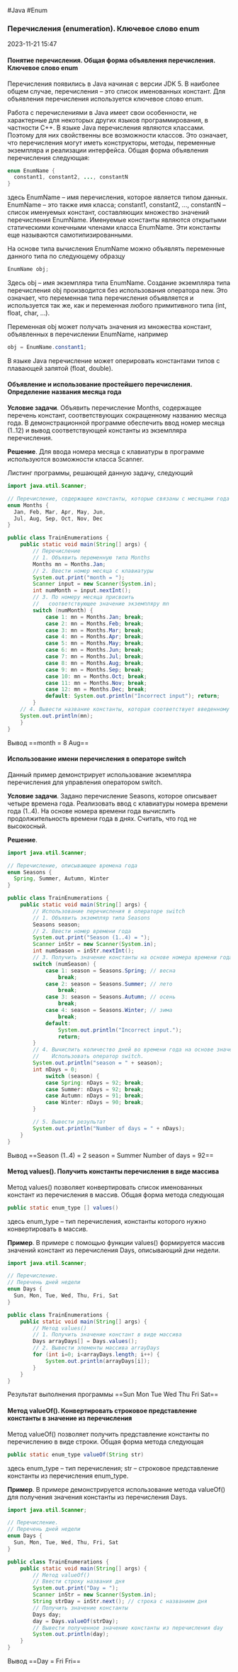 #Java #Enum
### Перечисления (enumeration). Ключевое слово enum ###

2023-11-21 15:47
#### Понятие перечисления. Общая форма объявления перечисления. Ключевое слово enum ####

Перечисления появились в Java начиная с версии JDK 5. В наиболее общем случае, перечисления – это список именованных констант. Для объявления перечисления используется ключевое слово enum.

Работа с перечислениями в Java имеет свои особенности, не характерные для некоторых других языков программирования, в частности C++. В языке Java перечисления являются классами. Поэтому для них свойственны все возможности классов. Это означает, что перечисления могут иметь конструкторы, методы, переменные экземпляра и реализации интерфейса. Общая форма объявления перечисления следующая:
```java
enum EnumName {
  constant1, constant2, ..., constantN
}
```
здесь
    EnumName – имя перечисления, которое является типом данных. EnumName – это также имя класса;
    constant1, constant2, …, constantN – список именуемых констант, составляющих множество значений перечисления EnumName. Именуемые константы являются открытыми статическими конечными членами класса EnumName. Эти константы еще называются самотипизированными.

На основе типа вычисления EnumName можно объявлять переменные данного типа по следующему образцу
```java
EnumName obj;
```
Здесь obj – имя экземпляра типа EnumName. Создание экземпляра типа перечисления obj производится без использования оператора new. Это означает, что переменная типа перечисления объявляется и используется так же, как и переменная любого примитивного типа (int, float, char, …).

Переменная obj может получать значения из множества констант, объявленных в перечислении EnumName, например
```java
obj = EnumName.constant1;
```
В языке Java перечисление может оперировать константами типов с плавающей запятой (float, double).
#### Объявление и использование простейшего перечисления. Определение названия месяца года ####

**Условие задачи**. Объявить перечисление Months, содержащее перечень констант, соответствующих сокращенному названию месяца года. В демонстрационной программе обеспечить ввод номер месяца (1..12) и вывод соответствующей константы из экземпляра перечисления.

**Решение**. Для ввода номера месяца с клавиатуры в программе используются возможности класса Scanner.

Листинг программы, решающей данную задачу, следующий
```java
import java.util.Scanner;

// Перечисление, содержащее константы, которые связаны с месяцами года
enum Months {
  Jan, Feb, Mar, Apr, May, Jun,
  Jul, Aug, Sep, Oct, Nov, Dec
}

public class TrainEnumerations {
	public static void main(String[] args) {
	    // Перечисление
	    // 1. Объявить переменную типа Months
	    Months mn = Months.Jan;
	    // 2. Ввести номер месяца с клавиатуры
	    System.out.print("month = ");
	    Scanner input = new Scanner(System.in);
	    int numMonth = input.nextInt();
	    // 3. По номеру месяца присвоить
	    //   соответствующее значение экземпляру mn
	    switch (numMonth) {
		    case 1: mn = Months.Jan; break;
		    case 2: mn = Months.Feb; break;
		    case 3: mn = Months.Mar; break;
		    case 4: mn = Months.Apr; break;
		    case 5: mn = Months.May; break;
			case 6: mn = Months.Jun; break;
		    case 7: mn = Months.Jul; break;
		    case 8: mn = Months.Aug; break;
		    case 9: mn = Months.Sep; break;
		    case 10: mn = Months.Oct; break;
		    case 11: mn = Months.Nov; break;
		    case 12: mn = Months.Dec; break;
		    default: System.out.println("Incorrect input"); return;
		}
    // 4. Вывести название константы, которая соответствует введенному номеру месяца
    System.out.println(mn);
	}
}

```
Вывод
==month = 8
Aug==
#### Использование имени перечисления в операторе switch ####

Данный пример демонстрирует использование экземпляра перечисления для управления оператором switch.

**Условие задачи**. Задано перечисление Seasons, которое описывает четыре времена года. Реализовать ввод с клавиатуры номера времени года (1..4). На основе номера времени года вычислить продолжительность времени года в днях. Считать, что год не высокосный.

**Решение**.
```java
import java.util.Scanner;

// Перечисление, описывающее времена года
enum Seasons {
  Spring, Summer, Autumn, Winter
}

public class TrainEnumerations {
	public static void main(String[] args) {
	    // Использование перечисления в операторе switch
	    // 1. Объявить экземпляр типа Seasons
	    Seasons season;
	    // 2. Ввести номер времени года
	    System.out.print("Season (1..4) = ");
	    Scanner inStr = new Scanner(System.in);
	    int numSeason = inStr.nextInt();
	    // 3. Получить значение константы на основе номера времени года
	    switch (numSeason) {
		    case 1: season = Seasons.Spring; // весна
			    break;
		    case 2: season = Seasons.Summer; // лето
			    break;
		    case 3: season = Seasons.Autumn; // осень
			    break;
		    case 4: season = Seasons.Winter; // зима
			    break;
		    default:
			    System.out.println("Incorrect input.");
			    return;
		}
	    // 4. Вычислить количество дней во времени года на основе значения season.
	    //    Использовать оператор switch.
	    System.out.println("season = " + season);
	    int nDays = 0;
		    switch (season) {
		    case Spring: nDays = 92; break;
		    case Summer: nDays = 92; break;
		    case Autumn: nDays = 91; break;
		    case Winter: nDays = 90; break;
	    }

	    // 5. Вывести результат
	    System.out.println("Number of days = " + nDays);
	}
}
```
Вывод
==Season (1..4) = 2
season = Summer
Number of days = 92==
#### Метод values(). Получить константы перечисления в виде массива ####

Метод values() позволяет конвертировать список именованных констант из перечисления в массив. Общая форма метода следующая
```java
public static enum_type [] values()
```
здесь enum_type – тип перечисления, константы которого нужно конвертировать в массив.

**Пример**. В примере с помощью функции values() формируется массив значений констант из перечисления Days, описывающий дни недели.
```java
import java.util.Scanner;

// Перечисление.
// Перечень дней недели
enum Days {
  Sun, Mon, Tue, Wed, Thu, Fri, Sat
}

public class TrainEnumerations {
	public static void main(String[] args) {
	    // Метод values()
	    // 1. Получить значение констант в виде массива
	    Days arrayDays[] = Days.values();
	    // 2. Вывести элементы массива arrayDays
	    for (int i=0; i<arrayDays.length; i++) {
		    System.out.println(arrayDays[i]);
	    }
	}
}
```
Результат выполнения программы
==Sun
Mon
Tue
Wed
Thu
Fri
Sat==

#### Метод valueOf(). Конвертировать строковое представление константы в значение из перечисления ####

Метод valueOf() позволяет получить представление константы по перечислению в виде строки. Общая форма метода следующая
```java
public static enum_type valueOf(String str)
```
здесь
    enum_type – тип перечисления;
    str – строковое представление константы из перечисления enum_type.

**Пример**. В примере демонстрируется использование метода valueOf() для получения значения константы из перечисления Days.
```java
import java.util.Scanner;

// Перечисление.
// Перечень дней недели
enum Days {
  Sun, Mon, Tue, Wed, Thu, Fri, Sat
}

public class TrainEnumerations {
	public static void main(String[] args) {
	    // Метод valueOf()
	    // Ввести строку названия дня
	    System.out.print("Day = ");
	    Scanner inStr = new Scanner(System.in);
	    String strDay = inStr.next(); // строка с названием дня
	    // Получить значение константы
	    Days day;
	    day = Days.valueOf(strDay);
	    // Вывести полученное значение константы из перечисления day
	    System.out.println(day);
	}
}
```
Вывод
==Day = Fri
Fri==


